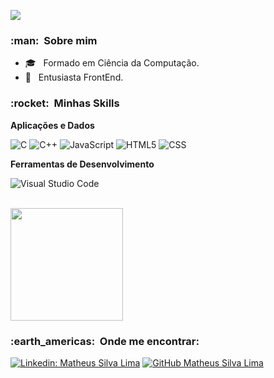
![](https://komarev.com/ghpvc/?username=MatheusSilvaLima&color=006bed)

<h3> :man: &nbsp;Sobre mim </h3>

- 🎓 &nbsp; Formado em Ciência da Computação.
- 🌱 &nbsp; Entusiasta FrontEnd.

<h3> :rocket: &nbsp;Minhas Skills </h3>

**Aplicações e Dados**

  ![C](https://img.shields.io/badge/-C-333333?style=flat&logo=C%2B%2B&logoColor=00599C)
  ![C++](https://img.shields.io/badge/-C++-333333?style=flat&logo=C%2B%2B&logoColor=00599C)
  ![JavaScript](https://img.shields.io/badge/-JavaScript-333333?style=flat&logo=javascript)
  ![HTML5](https://img.shields.io/badge/-HTML5-333333?style=flat&logo=HTML5)
  ![CSS](https://img.shields.io/badge/-CSS-333333?style=flat&logo=CSS3&logoColor=1572B6)
 
**Ferramentas de Desenvolvimento**

  ![Visual Studio Code](https://img.shields.io/badge/-Visual%20Studio%20Code-333333?style=flat&logo=visual-studio-code&logoColor=007ACC)


<br/>

<a href="https://github.com/MatheusSilvaLima">
  <img height="180em" src="https://github-readme-stats.vercel.app/api?username=MatheusSilvaLima&theme=dracula&show_icons=true" />
</a>

<br/>

<h3> :earth_americas: &nbsp;Onde me encontrar: </h3> 

[![Linkedin: Matheus Silva Lima](https://img.shields.io/badge/-MatheusSilvaLima-blue?style=flat-square&logo=Linkedin&logoColor=white&link=https://www.linkedin.com/in/matheus-silva-lima-01ab14204/)](https://www.linkedin.com/in/matheus-silva-lima-01ab14204/)
[![GitHub Matheus Silva Lima]( https://img.shields.io/github/followers/MatheusSilvaLima?label=follow&style=social)](https://github.com/MatheusSilvaLima)
